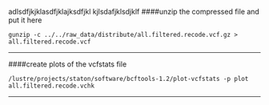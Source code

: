 adlsdfjkjklasdfjklajksdfjkl
kjlsdafjklsdjklf
####unzip the compressed file and put it here
```
gunzip -c ../../raw_data/distribute/all.filtered.recode.vcf.gz > all.filtered.recode.vcf
```
---
####create plots of the vcfstats file
```
/lustre/projects/staton/software/bcftools-1.2/plot-vcfstats -p plot all.filtered.recode.vchk
```
---

